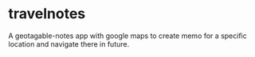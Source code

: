# travelnotes
 A geotagable-notes app with google maps to create memo for a specific location and navigate there in future.
